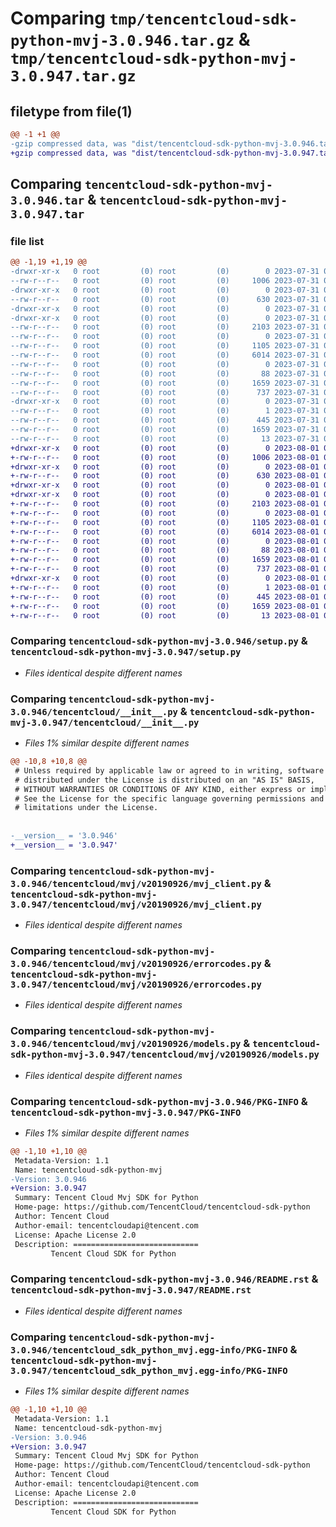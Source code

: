# Comparing `tmp/tencentcloud-sdk-python-mvj-3.0.946.tar.gz` & `tmp/tencentcloud-sdk-python-mvj-3.0.947.tar.gz`

## filetype from file(1)

```diff
@@ -1 +1 @@
-gzip compressed data, was "dist/tencentcloud-sdk-python-mvj-3.0.946.tar", last modified: Mon Jul 31 00:32:49 2023, max compression
+gzip compressed data, was "dist/tencentcloud-sdk-python-mvj-3.0.947.tar", last modified: Tue Aug  1 00:52:51 2023, max compression
```

## Comparing `tencentcloud-sdk-python-mvj-3.0.946.tar` & `tencentcloud-sdk-python-mvj-3.0.947.tar`

### file list

```diff
@@ -1,19 +1,19 @@
-drwxr-xr-x   0 root         (0) root         (0)        0 2023-07-31 00:32:49.000000 tencentcloud-sdk-python-mvj-3.0.946/
--rw-r--r--   0 root         (0) root         (0)     1006 2023-07-31 00:32:49.000000 tencentcloud-sdk-python-mvj-3.0.946/setup.py
-drwxr-xr-x   0 root         (0) root         (0)        0 2023-07-31 00:32:49.000000 tencentcloud-sdk-python-mvj-3.0.946/tencentcloud/
--rw-r--r--   0 root         (0) root         (0)      630 2023-07-31 00:32:49.000000 tencentcloud-sdk-python-mvj-3.0.946/tencentcloud/__init__.py
-drwxr-xr-x   0 root         (0) root         (0)        0 2023-07-31 00:32:49.000000 tencentcloud-sdk-python-mvj-3.0.946/tencentcloud/mvj/
-drwxr-xr-x   0 root         (0) root         (0)        0 2023-07-31 00:32:49.000000 tencentcloud-sdk-python-mvj-3.0.946/tencentcloud/mvj/v20190926/
--rw-r--r--   0 root         (0) root         (0)     2103 2023-07-31 00:32:49.000000 tencentcloud-sdk-python-mvj-3.0.946/tencentcloud/mvj/v20190926/mvj_client.py
--rw-r--r--   0 root         (0) root         (0)        0 2023-07-31 00:32:49.000000 tencentcloud-sdk-python-mvj-3.0.946/tencentcloud/mvj/v20190926/__init__.py
--rw-r--r--   0 root         (0) root         (0)     1105 2023-07-31 00:32:49.000000 tencentcloud-sdk-python-mvj-3.0.946/tencentcloud/mvj/v20190926/errorcodes.py
--rw-r--r--   0 root         (0) root         (0)     6014 2023-07-31 00:32:49.000000 tencentcloud-sdk-python-mvj-3.0.946/tencentcloud/mvj/v20190926/models.py
--rw-r--r--   0 root         (0) root         (0)        0 2023-07-31 00:32:49.000000 tencentcloud-sdk-python-mvj-3.0.946/tencentcloud/mvj/__init__.py
--rw-r--r--   0 root         (0) root         (0)       88 2023-07-31 00:32:49.000000 tencentcloud-sdk-python-mvj-3.0.946/setup.cfg
--rw-r--r--   0 root         (0) root         (0)     1659 2023-07-31 00:32:49.000000 tencentcloud-sdk-python-mvj-3.0.946/PKG-INFO
--rw-r--r--   0 root         (0) root         (0)      737 2023-07-31 00:32:49.000000 tencentcloud-sdk-python-mvj-3.0.946/README.rst
-drwxr-xr-x   0 root         (0) root         (0)        0 2023-07-31 00:32:49.000000 tencentcloud-sdk-python-mvj-3.0.946/tencentcloud_sdk_python_mvj.egg-info/
--rw-r--r--   0 root         (0) root         (0)        1 2023-07-31 00:32:49.000000 tencentcloud-sdk-python-mvj-3.0.946/tencentcloud_sdk_python_mvj.egg-info/dependency_links.txt
--rw-r--r--   0 root         (0) root         (0)      445 2023-07-31 00:32:49.000000 tencentcloud-sdk-python-mvj-3.0.946/tencentcloud_sdk_python_mvj.egg-info/SOURCES.txt
--rw-r--r--   0 root         (0) root         (0)     1659 2023-07-31 00:32:49.000000 tencentcloud-sdk-python-mvj-3.0.946/tencentcloud_sdk_python_mvj.egg-info/PKG-INFO
--rw-r--r--   0 root         (0) root         (0)       13 2023-07-31 00:32:49.000000 tencentcloud-sdk-python-mvj-3.0.946/tencentcloud_sdk_python_mvj.egg-info/top_level.txt
+drwxr-xr-x   0 root         (0) root         (0)        0 2023-08-01 00:52:51.000000 tencentcloud-sdk-python-mvj-3.0.947/
+-rw-r--r--   0 root         (0) root         (0)     1006 2023-08-01 00:52:50.000000 tencentcloud-sdk-python-mvj-3.0.947/setup.py
+drwxr-xr-x   0 root         (0) root         (0)        0 2023-08-01 00:52:50.000000 tencentcloud-sdk-python-mvj-3.0.947/tencentcloud/
+-rw-r--r--   0 root         (0) root         (0)      630 2023-08-01 00:52:50.000000 tencentcloud-sdk-python-mvj-3.0.947/tencentcloud/__init__.py
+drwxr-xr-x   0 root         (0) root         (0)        0 2023-08-01 00:52:50.000000 tencentcloud-sdk-python-mvj-3.0.947/tencentcloud/mvj/
+drwxr-xr-x   0 root         (0) root         (0)        0 2023-08-01 00:52:51.000000 tencentcloud-sdk-python-mvj-3.0.947/tencentcloud/mvj/v20190926/
+-rw-r--r--   0 root         (0) root         (0)     2103 2023-08-01 00:52:50.000000 tencentcloud-sdk-python-mvj-3.0.947/tencentcloud/mvj/v20190926/mvj_client.py
+-rw-r--r--   0 root         (0) root         (0)        0 2023-08-01 00:52:50.000000 tencentcloud-sdk-python-mvj-3.0.947/tencentcloud/mvj/v20190926/__init__.py
+-rw-r--r--   0 root         (0) root         (0)     1105 2023-08-01 00:52:50.000000 tencentcloud-sdk-python-mvj-3.0.947/tencentcloud/mvj/v20190926/errorcodes.py
+-rw-r--r--   0 root         (0) root         (0)     6014 2023-08-01 00:52:50.000000 tencentcloud-sdk-python-mvj-3.0.947/tencentcloud/mvj/v20190926/models.py
+-rw-r--r--   0 root         (0) root         (0)        0 2023-08-01 00:52:50.000000 tencentcloud-sdk-python-mvj-3.0.947/tencentcloud/mvj/__init__.py
+-rw-r--r--   0 root         (0) root         (0)       88 2023-08-01 00:52:51.000000 tencentcloud-sdk-python-mvj-3.0.947/setup.cfg
+-rw-r--r--   0 root         (0) root         (0)     1659 2023-08-01 00:52:51.000000 tencentcloud-sdk-python-mvj-3.0.947/PKG-INFO
+-rw-r--r--   0 root         (0) root         (0)      737 2023-08-01 00:52:50.000000 tencentcloud-sdk-python-mvj-3.0.947/README.rst
+drwxr-xr-x   0 root         (0) root         (0)        0 2023-08-01 00:52:51.000000 tencentcloud-sdk-python-mvj-3.0.947/tencentcloud_sdk_python_mvj.egg-info/
+-rw-r--r--   0 root         (0) root         (0)        1 2023-08-01 00:52:50.000000 tencentcloud-sdk-python-mvj-3.0.947/tencentcloud_sdk_python_mvj.egg-info/dependency_links.txt
+-rw-r--r--   0 root         (0) root         (0)      445 2023-08-01 00:52:50.000000 tencentcloud-sdk-python-mvj-3.0.947/tencentcloud_sdk_python_mvj.egg-info/SOURCES.txt
+-rw-r--r--   0 root         (0) root         (0)     1659 2023-08-01 00:52:50.000000 tencentcloud-sdk-python-mvj-3.0.947/tencentcloud_sdk_python_mvj.egg-info/PKG-INFO
+-rw-r--r--   0 root         (0) root         (0)       13 2023-08-01 00:52:50.000000 tencentcloud-sdk-python-mvj-3.0.947/tencentcloud_sdk_python_mvj.egg-info/top_level.txt
```

### Comparing `tencentcloud-sdk-python-mvj-3.0.946/setup.py` & `tencentcloud-sdk-python-mvj-3.0.947/setup.py`

 * *Files identical despite different names*

### Comparing `tencentcloud-sdk-python-mvj-3.0.946/tencentcloud/__init__.py` & `tencentcloud-sdk-python-mvj-3.0.947/tencentcloud/__init__.py`

 * *Files 1% similar despite different names*

```diff
@@ -10,8 +10,8 @@
 # Unless required by applicable law or agreed to in writing, software
 # distributed under the License is distributed on an "AS IS" BASIS,
 # WITHOUT WARRANTIES OR CONDITIONS OF ANY KIND, either express or implied.
 # See the License for the specific language governing permissions and
 # limitations under the License.
 
 
-__version__ = '3.0.946'
+__version__ = '3.0.947'
```

### Comparing `tencentcloud-sdk-python-mvj-3.0.946/tencentcloud/mvj/v20190926/mvj_client.py` & `tencentcloud-sdk-python-mvj-3.0.947/tencentcloud/mvj/v20190926/mvj_client.py`

 * *Files identical despite different names*

### Comparing `tencentcloud-sdk-python-mvj-3.0.946/tencentcloud/mvj/v20190926/errorcodes.py` & `tencentcloud-sdk-python-mvj-3.0.947/tencentcloud/mvj/v20190926/errorcodes.py`

 * *Files identical despite different names*

### Comparing `tencentcloud-sdk-python-mvj-3.0.946/tencentcloud/mvj/v20190926/models.py` & `tencentcloud-sdk-python-mvj-3.0.947/tencentcloud/mvj/v20190926/models.py`

 * *Files identical despite different names*

### Comparing `tencentcloud-sdk-python-mvj-3.0.946/PKG-INFO` & `tencentcloud-sdk-python-mvj-3.0.947/PKG-INFO`

 * *Files 1% similar despite different names*

```diff
@@ -1,10 +1,10 @@
 Metadata-Version: 1.1
 Name: tencentcloud-sdk-python-mvj
-Version: 3.0.946
+Version: 3.0.947
 Summary: Tencent Cloud Mvj SDK for Python
 Home-page: https://github.com/TencentCloud/tencentcloud-sdk-python
 Author: Tencent Cloud
 Author-email: tencentcloudapi@tencent.com
 License: Apache License 2.0
 Description: ============================
         Tencent Cloud SDK for Python
```

### Comparing `tencentcloud-sdk-python-mvj-3.0.946/README.rst` & `tencentcloud-sdk-python-mvj-3.0.947/README.rst`

 * *Files identical despite different names*

### Comparing `tencentcloud-sdk-python-mvj-3.0.946/tencentcloud_sdk_python_mvj.egg-info/PKG-INFO` & `tencentcloud-sdk-python-mvj-3.0.947/tencentcloud_sdk_python_mvj.egg-info/PKG-INFO`

 * *Files 1% similar despite different names*

```diff
@@ -1,10 +1,10 @@
 Metadata-Version: 1.1
 Name: tencentcloud-sdk-python-mvj
-Version: 3.0.946
+Version: 3.0.947
 Summary: Tencent Cloud Mvj SDK for Python
 Home-page: https://github.com/TencentCloud/tencentcloud-sdk-python
 Author: Tencent Cloud
 Author-email: tencentcloudapi@tencent.com
 License: Apache License 2.0
 Description: ============================
         Tencent Cloud SDK for Python
```

